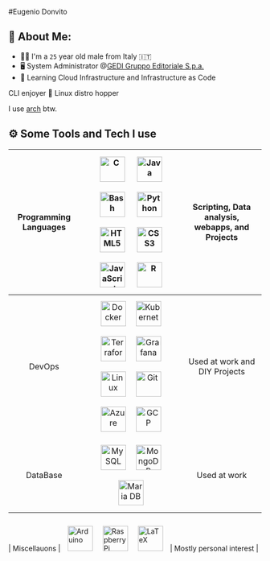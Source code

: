 #Eugenio Donvito

## 🦆 About Me:

- 👦🏼 I'm a `25` year old male from Italy 🇮🇹
- 🖥️ System Administrator @[GEDI Gruppo Editoriale S.p.a.](https://www.gedi.it/it)
- 📖 Learning Cloud Infrastructure and Infrastructure as Code

CLI enjoyer
🐧 Linux distro hopper

I use [arch](https://archlinux.org/) btw.

## ⚙️ Some Tools and Tech I use

<!--
List hell. Be my guest, I will explain absolutely nothing
-->

| Programming Languages |        <img style="margin: 10px" src="https://profilinator.rishav.dev/skills-assets/c-original.svg" alt="C" height="50" /> <img style="margin: 10px" src="https://profilinator.rishav.dev/skills-assets/java-original.svg" alt="Java" height="50" /> <img style="margin: 10px" src="https://profilinator.rishav.dev/skills-assets/gnu_bash-icon.svg" alt="Bash" height="50" /> <img style="margin: 10px" src="https://profilinator.rishav.dev/skills-assets/python-original.svg" alt="Python" height="50" /> <img style="margin: 10px" src="https://profilinator.rishav.dev/skills-assets/html5-original-wordmark.svg" alt="HTML5" height="50" /> <img style="margin: 10px" src="https://profilinator.rishav.dev/skills-assets/css3-original-wordmark.svg" alt="CSS3" height="50" /> <img style="margin: 10px" src="https://profilinator.rishav.dev/skills-assets/javascript-original.svg" alt="JavaScript" height="50" /> <img style="margin: 10px" src="https://profilinator.rishav.dev/skills-assets/r.svg" alt="R" height="50" />         | Scripting, Data analysis, webapps, and Projects |
| :-------------------: | :-------------------------------------------------------------------------------------------------------------------------------------------------------------------------------------------------------------------------------------------------------------------------------------------------------------------------------------------------------------------------------------------------------------------------------------------------------------------------------------------------------------------------------------------------------------------------------------------------------------------------------------------------------------------------------------------------------------------------------------------------------------------------------------------------------------------------------------------------------------------------------------------------------------------------------------------------------------------------------------------------------------------------------------------: | :---------------------------------------------: |
|        DevOps         | <img style="margin: 10px" src="https://profilinator.rishav.dev/skills-assets/docker-original-wordmark.svg" alt="Docker" height="50" /><img style="margin: 10px" src="https://profilinator.rishav.dev/skills-assets/kubernetes-icon.svg" alt="Kubernetes" height="50" /><img style="margin: 10px" src="https://profilinator.rishav.dev/skills-assets/terraformio-icon.svg" alt="Terraform" height="50" /><img style="margin: 10px" src="https://profilinator.rishav.dev/skills-assets/grafana.png" alt="Grafana" height="50" /><img style="margin: 10px" src="https://profilinator.rishav.dev/skills-assets/linux-original.svg" alt="Linux" height="50" /><img style="margin: 10px" src="https://profilinator.rishav.dev/skills-assets/git-scm-icon.svg" alt="Git" height="50" /><img style="margin: 10px" src="https://profilinator.rishav.dev/skills-assets/microsoft_azure-icon.svg" alt="Azure" height="50" /><img style="margin: 10px" src="https://profilinator.rishav.dev/skills-assets/google_cloud-icon.svg" alt="GCP" height="50" /> |          Used at work and DIY Projects          |
|       DataBase        |                                                                                                                                                                                                                                                                                                                      <img style="margin: 10px" src="https://profilinator.rishav.dev/skills-assets/mysql-original-wordmark.svg" alt="MySQL" height="50" /><img style="margin: 10px" src="https://profilinator.rishav.dev/skills-assets/mongodb-original-wordmark.svg" alt="MongoDB" height="50" /><img style="margin: 10px" src="https://profilinator.rishav.dev/skills-assets/mariadb.png" alt="Maria DB" height="50" />                                                                                                                                                                                                                                                                                                                      |                  Used at work                   |

| Miscellauons | <img style="margin: 10px" src="https://profilinator.rishav.dev/skills-assets/arduino.png" alt="Arduino" height="50" /><img style="margin: 10px" src="https://profilinator.rishav.dev/skills-assets/raspberrypi.png" alt="Raspberry Pi" height="50" /><img style="margin: 10px" src="https://profilinator.rishav.dev/skills-assets/latex.png" alt="LaTeX" height="50" /> | Mostly personal interest |

<br><br>
